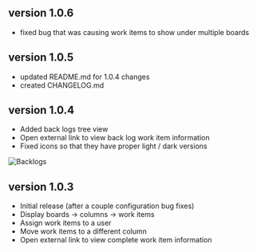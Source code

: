 ## version 1.0.6

-   fixed bug that was causing work items to show under multiple boards

## version 1.0.5

-   updated README.md for 1.0.4 changes
-   created CHANGELOG.md

## version 1.0.4

-   Added back logs tree view
-   Open external link to view back log work item information
-   Fixed icons so that they have proper light / dark versions

![Backlogs](https://i.postimg.cc/bw36v4jZ/screenshot-5.png)

## version 1.0.3

-   Initial release (after a couple configuration bug fixes)
-   Display boards -> columns -> work items
-   Assign work items to a user
-   Move work items to a different column
-   Open external link to view complete work item information
